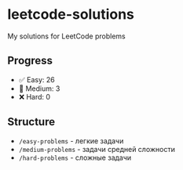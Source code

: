 # leetcode-solutions
My solutions for LeetCode problems

## Progress
- ✅ Easy: 26
- 🔄 Medium: 3  
- ❌ Hard: 0

## Structure
- `/easy-problems` - легкие задачи
- `/medium-problems` - задачи средней сложности  
- `/hard-problems` - сложные задачи
